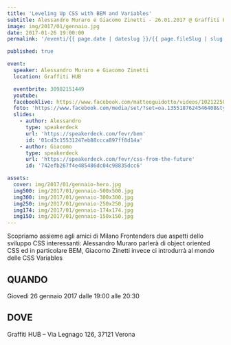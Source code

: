 ```yaml
---
title: 'Leveling Up CSS with BEM and Variables'
subtitle: Alessandro Muraro e Giacomo Zinetti - 26.01.2017 @ Graffiti HUB
image: img/2017/01/gennaio.jpg
date: 2017-01-26 19:00:00
permalink: '/eventi/{{ page.date | dateslug }}/{{ page.fileSlug | slug }}/index.html'

published: true

event:
  speaker: Alessandro Muraro e Giacomo Zinetti
  location: Graffiti HUB

  eventbrite: 30982151449
  youtube:
  facebooklive: https://www.facebook.com/matteoguidotto/videos/10212250312676884
  foto: 'https://www.facebook.com/media/set/?set=oa.1355187624546408&type=3'
  slides:
    - author: Alessandro
      type: speakerdeck
      url: 'https://speakerdeck.com/fevr/bem'
      id: '01cd3c15531247eb88ccca897ff8d14a'
    - author: Giacomo
      type: speakerdeck
      url: 'https://speakerdeck.com/fevr/css-from-the-future'
      id: '742efb267f4e485486dc04c98835dcc6'

assets:
  cover: img/2017/01/gennaio-hero.jpg
  img500: img/2017/01/gennaio-500x500.jpg
  img300: img/2017/01/gennaio-300x300.jpg
  img250: img/2017/01/gennaio-250x250.jpg
  img174: img/2017/01/gennaio-174x174.jpg
  img150: img/2017/01/gennaio-150x150.jpg
---
```


Scopriamo assieme agli amici di Milano Frontenders due aspetti dello sviluppo CSS interessanti:
Alessandro Muraro parlerà di object oriented CSS ed in particolare BEM,
Giacomo Zinetti invece ci introdurrà al mondo delle CSS Variables

## QUANDO

Giovedì 26 gennaio 2017 dalle 19:00 alle 20:30

## DOVE

Graffiti HUB – Via Legnago 126, 37121 Verona

